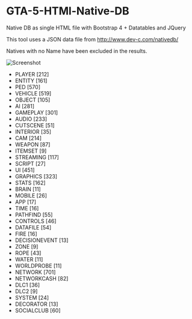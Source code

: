 # GTA-5-HTMl-Native-DB
Native DB as single HTML file with Bootstrap 4 + Datatables and JQuery

This tool uses a JSON data file from http://www.dev-c.com/nativedb/

Natives with no Name have been excluded in the results.

![Screenshot](https://i.gyazo.com/26771982621b7d837f4730362de1547c.png)

- PLAYER [212]
- ENTITY [161]
- PED [570]
- VEHICLE [519]
- OBJECT [105]
- AI [281]
- GAMEPLAY [301]
- AUDIO [233]
- CUTSCENE [51]
- INTERIOR [35]
- CAM [214]
- WEAPON [87]
- ITEMSET [9]
- STREAMING [117]
- SCRIPT [27]
- UI [451]
- GRAPHICS [323]
- STATS [162]
- BRAIN [11]
- MOBILE [26]
- APP [17]
- TIME [16]
- PATHFIND [55]
- CONTROLS [46]
- DATAFILE [54]
- FIRE [16]
- DECISIONEVENT [13]
- ZONE [9]
- ROPE [43]
- WATER [11]
- WORLDPROBE [11]
- NETWORK [701]
- NETWORKCASH [82]
- DLC1 [36]
- DLC2 [9]
- SYSTEM [24]
- DECORATOR [13]
- SOCIALCLUB [60]

